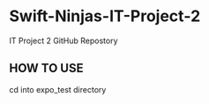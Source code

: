# Swift-Ninjas-IT-Project-2
IT Project 2 GitHub Repostory

## HOW TO USE
cd into expo_test directory
```npm run web